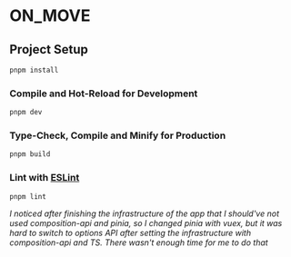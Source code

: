 # ON_MOVE

## Project Setup

```sh
pnpm install
```

### Compile and Hot-Reload for Development

```sh
pnpm dev
```

### Type-Check, Compile and Minify for Production

```sh
pnpm build
```

### Lint with [ESLint](https://eslint.org/)

```sh
pnpm lint
```

_I noticed after finishing the infrastructure of the app that I should've not used composition-api and pinia, so I changed pinia with vuex, but it was hard to switch to options API after setting the infrastructure with composition-api and TS._
_There wasn't enough time for me to do that_
